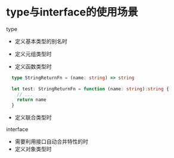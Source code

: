# type与interface的使用场景

<section grid grid-cols-2 gap-x-4>
<section v-click>
type

- 定义基本类型的别名时

- 定义元组类型时
- 定义函数类型时

```ts
  type StringReturnFn = (name: string) => string
  
  let test: StringReturnFn = function (name: string):string {
    // ...
    return name
  }
```

- 定义联合类型时

</section>
<section v-click>
interface

- 需要利用接口自动合并特性的时
- 定义对象类型时
</section>
</section>